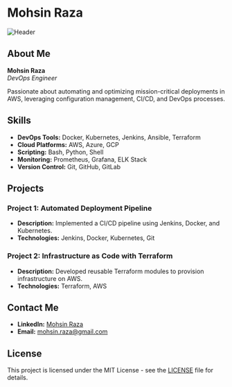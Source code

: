 # Mohsin Raza

![Header](https://via.placeholder.com/1200x300?text=Welcome+to+Mohsin+Raza's+GitHub)

## About Me

**Mohsin Raza**  
*DevOps Engineer*

Passionate about automating and optimizing mission-critical deployments in AWS, leveraging configuration management, CI/CD, and DevOps processes. 

## Skills

- **DevOps Tools:** Docker, Kubernetes, Jenkins, Ansible, Terraform
- **Cloud Platforms:** AWS, Azure, GCP
- **Scripting:** Bash, Python, Shell
- **Monitoring:** Prometheus, Grafana, ELK Stack
- **Version Control:** Git, GitHub, GitLab

## Projects

### Project 1: Automated Deployment Pipeline
- **Description:** Implemented a CI/CD pipeline using Jenkins, Docker, and Kubernetes.
- **Technologies:** Jenkins, Docker, Kubernetes, Git

### Project 2: Infrastructure as Code with Terraform
- **Description:** Developed reusable Terraform modules to provision infrastructure on AWS.
- **Technologies:** Terraform, AWS

## Contact Me

- **LinkedIn:** [Mohsin Raza](https://www.linkedin.com/in/mohsin-raza-mr7027/)
- **Email:** [mohsin.raza@gmail.com](mailto:mohsinraza4319520@gmail.com)

## License

This project is licensed under the MIT License - see the [LICENSE](LICENSE) file for details.
